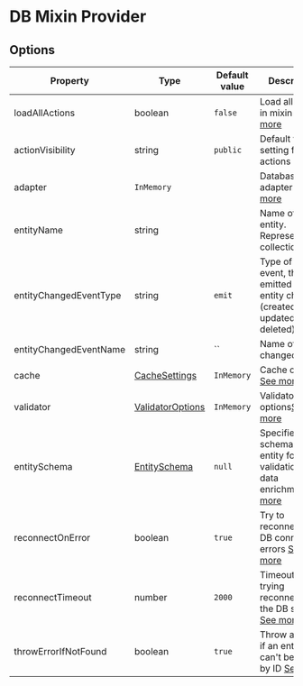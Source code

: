 # DB Mixin Provider

## Options


Property | Type | Default value | Description
---------|----------|----------|---------
 loadAllActions | boolean| `false` | Load all actions in mixin [See more](/actions.md)
 actionVisibility |string| `public` | Default visibility setting for actions
 adapter | `InMemory` || Database adapter [See more](/adapters.md)
 entityName |string|  | Name of the entity. Represents the collection/table.
 entityChangedEventType |string| `emit` | Type of the event, that gets emitted on entity changed (created, updated, deleted)
 entityChangedEventName |string| `` | Name of the changed event.
 cache |[CacheSettings](/cache.md)| `InMemory` | Cache options [See more](/cache.md)
 validator |[ValidatorOptions](/validator.md)| `InMemory` | Validator options[See more](/validator.md)
 entitySchema |[EntitySchema](/entity-schema.md)| `null` | Specifies the schema of your entity for validation and data enrichment [See more](/adapter.md)
 reconnectOnError |boolean| `true` | Try to reconnect on DB connection errors [See more](/adapters.md)
 reconnectTimeout |number| `2000` | Timeout before trying reconnect to the DB server [See more](/adapters.md)
 throwErrorIfNotFound |boolean| `true` | Throw an error if an entity can't be found by ID [See more](/adapters.md)


 